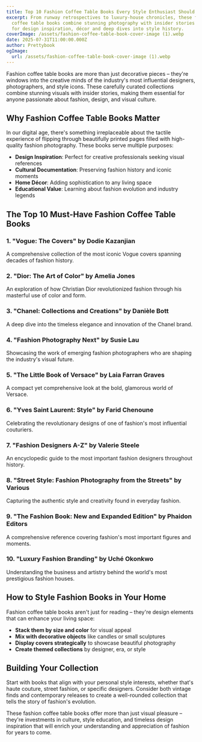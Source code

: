 ```yaml
---
title: Top 10 Fashion Coffee Table Books Every Style Enthusiast Should Own
excerpt: From runway retrospectives to luxury‑house chronicles, these fashion
  coffee table books combine stunning photography with insider stories - perfect
  for design inspiration, décor and deep dives into style history.
coverImage: /assets/fashion-coffee-table-book-cover-image (1).webp
date: 2025-07-31T11:00:00.000Z
author: Prettybook
ogImage:
  url: /assets/fashion-coffee-table-book-cover-image (1).webp
---
```


Fashion coffee table books are more than just decorative pieces – they're windows into the creative minds of the industry's most influential designers, photographers, and style icons. These carefully curated collections combine stunning visuals with insider stories, making them essential for anyone passionate about fashion, design, and visual culture.

## Why Fashion Coffee Table Books Matter

In our digital age, there's something irreplaceable about the tactile experience of flipping through beautifully printed pages filled with high-quality fashion photography. These books serve multiple purposes:

- **Design Inspiration**: Perfect for creative professionals seeking visual references
- **Cultural Documentation**: Preserving fashion history and iconic moments
- **Home Décor**: Adding sophistication to any living space
- **Educational Value**: Learning about fashion evolution and industry legends

## The Top 10 Must-Have Fashion Coffee Table Books

### 1. "Vogue: The Covers" by Dodie Kazanjian
A comprehensive collection of the most iconic Vogue covers spanning decades of fashion history.

### 2. "Dior: The Art of Color" by Amelia Jones
An exploration of how Christian Dior revolutionized fashion through his masterful use of color and form.

### 3. "Chanel: Collections and Creations" by Danièle Bott
A deep dive into the timeless elegance and innovation of the Chanel brand.

### 4. "Fashion Photography Next" by Susie Lau
Showcasing the work of emerging fashion photographers who are shaping the industry's visual future.

### 5. "The Little Book of Versace" by Laia Farran Graves
A compact yet comprehensive look at the bold, glamorous world of Versace.

### 6. "Yves Saint Laurent: Style" by Farid Chenoune
Celebrating the revolutionary designs of one of fashion's most influential couturiers.

### 7. "Fashion Designers A-Z" by Valerie Steele
An encyclopedic guide to the most important fashion designers throughout history.

### 8. "Street Style: Fashion Photography from the Streets" by Various
Capturing the authentic style and creativity found in everyday fashion.

### 9. "The Fashion Book: New and Expanded Edition" by Phaidon Editors
A comprehensive reference covering fashion's most important figures and moments.

### 10. "Luxury Fashion Branding" by Uché Okonkwo
Understanding the business and artistry behind the world's most prestigious fashion houses.

## How to Style Fashion Books in Your Home

Fashion coffee table books aren't just for reading – they're design elements that can enhance your living space:

- **Stack them by size and color** for visual appeal
- **Mix with decorative objects** like candles or small sculptures
- **Display covers strategically** to showcase beautiful photography
- **Create themed collections** by designer, era, or style

## Building Your Collection

Start with books that align with your personal style interests, whether that's haute couture, street fashion, or specific designers. Consider both vintage finds and contemporary releases to create a well-rounded collection that tells the story of fashion's evolution.

These fashion coffee table books offer more than just visual pleasure – they're investments in culture, style education, and timeless design inspiration that will enrich your understanding and appreciation of fashion for years to come.
